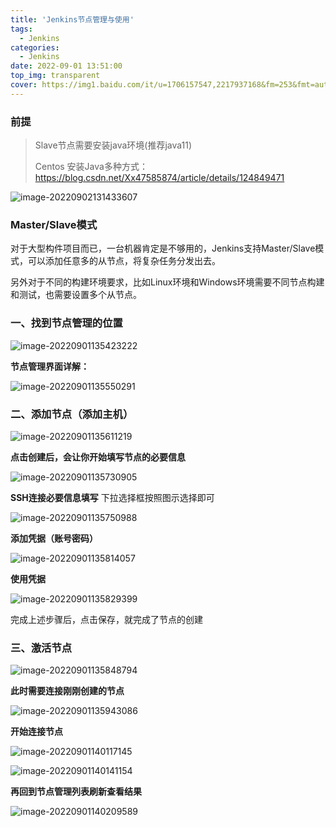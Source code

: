 ```yaml
---
title: 'Jenkins节点管理与使用'
tags:
  - Jenkins
categories:
  - Jenkins
date: 2022-09-01 13:51:00
top_img: transparent
cover: https://img1.baidu.com/it/u=1706157547,2217937168&fm=253&fmt=auto&app=138&f=JPG?w=889&h=500
---
```


### 前提

> Slave节点需要安装java环境(推荐java11)
>
> Centos 安装Java多种方式：https://blog.csdn.net/Xx47585874/article/details/124849471

![image-20220902131433607](https://picture-typora-bucket.oss-cn-shanghai.aliyuncs.com/typora/image-20220902131433607.png)

### Master/Slave模式

对于大型构件项目而已，一台机器肯定是不够用的，Jenkins支持Master/Slave模式，可以添加任意多的从节点，将复杂任务分发出去。

另外对于不同的构建环境要求，比如Linux环境和Windows环境需要不同节点构建和测试，也需要设置多个从节点。

### 一、找到节点管理的位置

![image-20220901135423222](https://picture-typora-bucket.oss-cn-shanghai.aliyuncs.com/typora/image-20220901135423222.png)

**节点管理界面详解：**

![image-20220901135550291](https://picture-typora-bucket.oss-cn-shanghai.aliyuncs.com/typora/image-20220901135550291.png)

### 二、添加节点（添加主机）

![image-20220901135611219](https://picture-typora-bucket.oss-cn-shanghai.aliyuncs.com/typora/image-20220901135611219.png)

**点击创建后，会让你开始填写节点的必要信息**

![image-20220901135730905](https://picture-typora-bucket.oss-cn-shanghai.aliyuncs.com/typora/image-20220901135730905.png)

**SSH连接必要信息填写**
下拉选择框按照图示选择即可

![image-20220901135750988](https://picture-typora-bucket.oss-cn-shanghai.aliyuncs.com/typora/image-20220901135750988.png)

**添加凭据（账号密码）**

![image-20220901135814057](https://picture-typora-bucket.oss-cn-shanghai.aliyuncs.com/typora/image-20220901135814057.png)

**使用凭据**

![image-20220901135829399](https://picture-typora-bucket.oss-cn-shanghai.aliyuncs.com/typora/image-20220901135829399.png)

完成上述步骤后，点击保存，就完成了节点的创建

### 三、激活节点

![image-20220901135848794](https://picture-typora-bucket.oss-cn-shanghai.aliyuncs.com/typora/image-20220901135848794.png)

**此时需要连接刚刚创建的节点**

![image-20220901135943086](https://picture-typora-bucket.oss-cn-shanghai.aliyuncs.com/typora/image-20220901135943086.png)

**开始连接节点**

![image-20220901140117145](https://picture-typora-bucket.oss-cn-shanghai.aliyuncs.com/typora/image-20220901140117145.png)

![image-20220901140141154](https://picture-typora-bucket.oss-cn-shanghai.aliyuncs.com/typora/image-20220901140141154.png)

**再回到节点管理列表刷新查看结果**

![image-20220901140209589](https://picture-typora-bucket.oss-cn-shanghai.aliyuncs.com/typora/image-20220901140209589.png)

